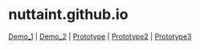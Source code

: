 # nuttaint.github.io
[Demo_1](http://nuttaint.github.io/index.html) | [Demo_2](http://nuttaint.github.io/Remake/index.html) | [Prototype](http://nuttaint.github.io/Prototype/Theme1/ipad_pro_11____1.html) | [Prototype2](http://nuttaint.github.io/Prototype/Theme2/ipad_pro_11____1.html) | [Prototype3](http://nuttaint.github.io/Prototype/Theme3/ipad_pro_11____1.html)

